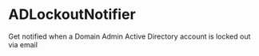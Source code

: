 # ADLockoutNotifier
Get notified when a Domain Admin Active Directory account is locked out via email
